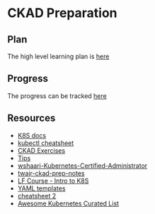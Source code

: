 # CKAD Preparation

## Plan
The high level learning plan is [here](https://github.com/rohitsardesai50/ckad-prep/blob/master/plan.md)

## Progress
The progress can be tracked [here](https://github.com/rohitsardesai50/ckad-prep/blob/master/progress.md)

## Resources
- [K8S docs](https://kubernetes.io/docs)
- [kubectl cheatsheet](https://kubernetes.io/docs/reference/kubectl/cheatsheet/)
- [CKAD Exercises](https://github.com/dgkanatsios/CKAD-exercises)
- [Tips](https://medium.com/chotot/tips-tricks-to-pass-certified-kubernetes-application-developer-ckad-exam-67c9e1b32e6e)
- [wshaari-Kubernetes-Certified-Administrator](https://github.com/walidshaari/Kubernetes-Certified-Administrator/blob/master/README-ckad.md)
- [twajr-ckad-prep-notes](https://github.com/twajr/ckad-prep-notes/blob/master/README.md)
- [LF Course - Intro to K8S](https://courses.edx.org/courses/course-v1:LinuxFoundationX+LFS158x+1T2018/course/)
- [YAML templates](https://github.com/dennyzhang/kubernetes-yaml-templates)
- [cheatsheet 2](https://cheatsheet.dennyzhang.com/cheatsheet-kubernetes-A4)
- [Awesome Kubernetes Curated List](https://github.com/ramitsurana/awesome-kubernetes)
